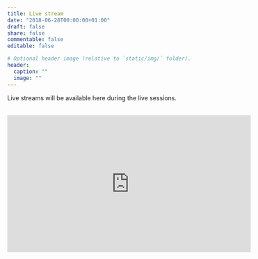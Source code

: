 ```yaml
---
title: Live stream
date: "2018-06-28T00:00:00+01:00"
draft: false
share: false
commentable: false
editable: false

# Optional header image (relative to `static/img/` folder).
header:
  caption: ""
  image: ""
---
```


Live streams will be available here during the live sessions. <br><br>

<iframe width="560" height="315" src="https://www.youtube.com/embed/FtVg93yxuYU" frameborder="0" allow="accelerometer; autoplay; clipboard-write; encrypted-media; gyroscope; picture-in-picture" allowfullscreen></iframe>
